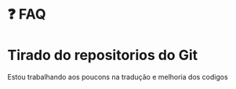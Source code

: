 # ❓ FAQ


# Tirado do repositorios do Git
Estou trabalhando aos poucons na tradução e melhoria dos codigos 